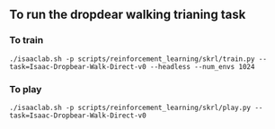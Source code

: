## To run the dropdear walking trianing task

### To train
```shell
./isaaclab.sh -p scripts/reinforcement_learning/skrl/train.py --task=Isaac-Dropbear-Walk-Direct-v0 --headless --num_envs 1024
```

### To play
```shell
./isaaclab.sh -p scripts/reinforcement_learning/skrl/play.py --task=Isaac-Dropbear-Walk-Direct-v0
```